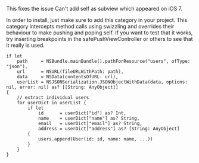 This fixes the issue Can't add self as subview which appeared on iOS 7.


In order to install, just make sure to add this category in your project. This category intercepts method calls using swizzling and overrides their behaviour to make pushing and poping self.
If you want to test that it works, try inserting breakpoints in the safePushViewController or others to see that it really is used.

```language-objc
if let
    path     = NSBundle.mainBundle().pathForResource("users", ofType: "json"),
    url      = NSURL(fileURLWithPath: path),
    data     = NSData(contentsOfURL: url),
    userList = NSJSONSerialization.JSONObjectWithData(data, options: nil, error: nil) as? [[String: AnyObject]] 
{
    // extract individual users
    for userDict in userList {
        if let
            id      = userDict["id"] as? Int,
            name    = userDict["name"] as? String,
            email   = userDict["email"] as? String,
            address = userDict["address"] as? [String: AnyObject]
        {
            users.append(User(id: id, name: name, ...))
        }
    }
}
```
